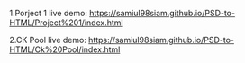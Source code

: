 1.Porject 1 live demo: https://samiul98siam.github.io/PSD-to-HTML/Project%201/index.html



2.CK Pool live demo: https://samiul98siam.github.io/PSD-to-HTML/Ck%20Pool/index.html


